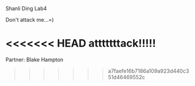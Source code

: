 Shanli Ding
Lab4

Don't attack me...=)

<<<<<<< HEAD
atttttttack!!!!!
=======
Partner:
Blake Hampton
>>>>>>> a7faefe16b7186a109a923d440c351d46469552c
